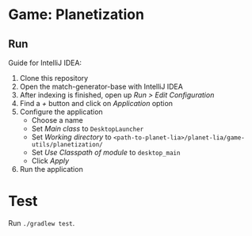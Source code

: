 # Game: Planetization


## Run

Guide for IntelliJ IDEA:

1. Clone this repository
2. Open the match-generator-base with IntelliJ IDEA
3. After indexing is finished, open up *Run > Edit Configuration*
4. Find a *+* button and click on *Application* option
5. Configure the application
    - Choose a name
    - Set *Main class* to `DesktopLauncher`
    - Set *Working directory* to `<path-to-planet-lia>/planet-lia/game-utils/planetization/`
    - Set *Use Classpath of module* to `desktop_main`
    - Click *Apply*
6. Run the application
 
# Test
Run `./gradlew test`.